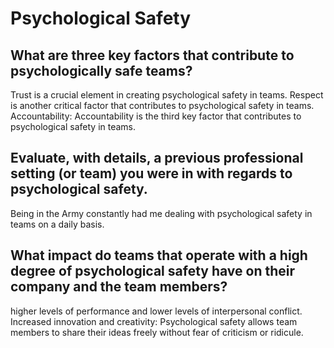 # Psychological Safety

## What are three key factors that contribute to psychologically safe teams?

Trust is a crucial element in creating psychological safety in teams. Respect is another critical factor that contributes to psychological safety in teams. Accountability: Accountability is the third key factor that contributes to psychological safety in teams. 

## Evaluate, with details, a previous professional setting (or team) you were in with regards to psychological safety.

Being in the Army constantly had me dealing with psychological safety in teams on a daily basis.

## What impact do teams that operate with a high degree of psychological safety have on their company and the team members?

higher levels of performance and lower levels of interpersonal conflict. Increased innovation and creativity: Psychological safety allows team members to share their ideas freely without fear of criticism or ridicule.